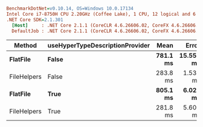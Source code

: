 ``` ini

BenchmarkDotNet=v0.10.14, OS=Windows 10.0.17134
Intel Core i7-8750H CPU 2.20GHz (Coffee Lake), 1 CPU, 12 logical and 6 physical cores
.NET Core SDK=2.1.301
  [Host]     : .NET Core 2.1.1 (CoreCLR 4.6.26606.02, CoreFX 4.6.26606.05), 64bit RyuJIT
  DefaultJob : .NET Core 2.1.1 (CoreCLR 4.6.26606.02, CoreFX 4.6.26606.05), 64bit RyuJIT


```
|      Method | useHyperTypeDescriptionProvider |     Mean |     Error |    StdDev |      Gen 0 |      Gen 1 |     Gen 2 | Allocated |
|------------ |-------------------------------- |---------:|----------:|----------:|-----------:|-----------:|----------:|----------:|
|    **FlatFile** |                           **False** | **781.1 ms** | **15.554 ms** | **16.643 ms** | **62625.0000** | **20375.0000** | **6312.5000** | **373.86 MB** |
| FileHelpers |                           False | 283.8 ms |  1.533 ms |  1.359 ms | 36750.0000 | 12812.5000 | 5750.0000 | 189.25 MB |
|    **FlatFile** |                            **True** | **805.1 ms** |  **6.025 ms** |  **4.704 ms** | **65750.0000** | **22062.5000** | **9312.5000** | **373.86 MB** |
| FileHelpers |                            True | 281.8 ms |  5.605 ms |  6.883 ms | 36687.5000 | 12750.0000 | 5687.5000 | 189.25 MB |
